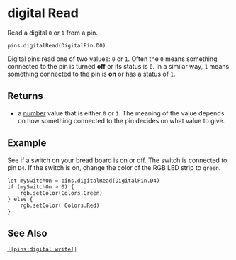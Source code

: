 # digital Read

Read a digital `0` or `1` from a pin.

```sig
pins.digitalRead(DigitalPin.D0)
```

Digital pins read one of two values: `0` or `1`. Often the `0` means something connected to the pin is turned **off** or its status is `0`. In a similar way, `1` means something connected to the pin is **on** or has a status of `1`.

## Returns

* a [number](/types/number) value that is either `0` or `1`. The meaning of the value depends on how something connected to the pin decides on what value to give.

## Example

See if a switch on your bread board is on or off. The switch is connected to pin `D4`. If the switch is on, change the color of the RGB LED strip to `green`.

```blocks
let mySwitchOn = pins.digitalRead(DigitalPin.D4)
if (mySwitchOn > 0) {
    rgb.setColor(Colors.Green)
} else {
    rgb.setColor( Colors.Red)    
}
```

## See Also

[`||pins:digital write||`](/reference/pins/digital-write)